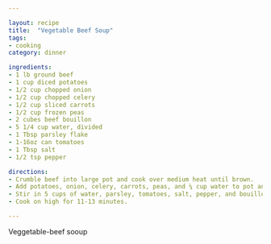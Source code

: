 ```yaml
---

layout: recipe
title:  "Vegetable Beef Soup"
tags: 
- cooking
category: dinner

ingredients:
- 1 lb ground beef
- 1 cup diced potatoes
- 1/2 cup chopped onion
- 1/2 cup chopped celery
- 1/2 cup sliced carrots
- 1/2 cup frozen peas
- 2 cubes beef bouillon
- 5 1/4 cup water, divided
- 1 Tbsp parsley flake
- 1-16oz can tomatoes
- 1 Tbsp salt
- 1/2 tsp pepper

directions:
- Crumble beef into large pot and cook over medium heat until brown. 
- Add potatoes, onion, celery, carrots, peas, and ¼ cup water to pot and cook 8-10 minutes or until the vegetables are tender. 
- Stir in 5 cups of water, parsley, tomatoes, salt, pepper, and bouillon. 
- Cook on high for 11-13 minutes.

---
```


Veggetable-beef sooup